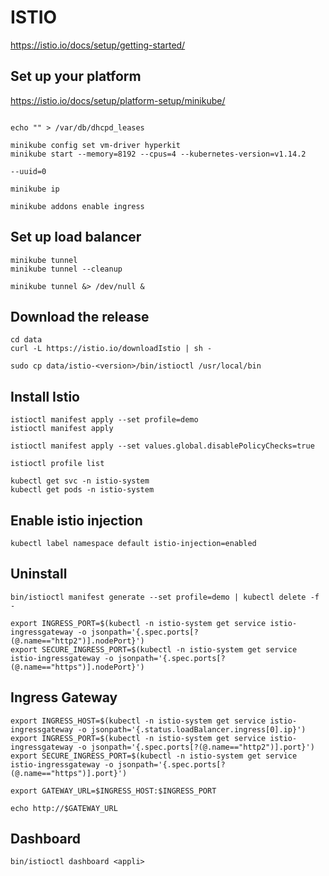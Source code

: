 # ISTIO

https://istio.io/docs/setup/getting-started/

## Set up your platform

https://istio.io/docs/setup/platform-setup/minikube/

```

echo "" > /var/db/dhcpd_leases

minikube config set vm-driver hyperkit
minikube start --memory=8192 --cpus=4 --kubernetes-version=v1.14.2  

--uuid=0

minikube ip

minikube addons enable ingress
```

## Set up load balancer

```
minikube tunnel
minikube tunnel --cleanup

minikube tunnel &> /dev/null &
```

## Download the release

```
cd data 
curl -L https://istio.io/downloadIstio | sh -

sudo cp data/istio-<version>/bin/istioctl /usr/local/bin
```

## Install Istio

```
istioctl manifest apply --set profile=demo
istioctl manifest apply

istioctl manifest apply --set values.global.disablePolicyChecks=true

istioctl profile list

kubectl get svc -n istio-system
kubectl get pods -n istio-system
```

## Enable istio injection

```
kubectl label namespace default istio-injection=enabled
```

## Uninstall

```
bin/istioctl manifest generate --set profile=demo | kubectl delete -f -

export INGRESS_PORT=$(kubectl -n istio-system get service istio-ingressgateway -o jsonpath='{.spec.ports[?(@.name=="http2")].nodePort}')
export SECURE_INGRESS_PORT=$(kubectl -n istio-system get service istio-ingressgateway -o jsonpath='{.spec.ports[?(@.name=="https")].nodePort}')
```

## Ingress Gateway

```
export INGRESS_HOST=$(kubectl -n istio-system get service istio-ingressgateway -o jsonpath='{.status.loadBalancer.ingress[0].ip}')
export INGRESS_PORT=$(kubectl -n istio-system get service istio-ingressgateway -o jsonpath='{.spec.ports[?(@.name=="http2")].port}')
export SECURE_INGRESS_PORT=$(kubectl -n istio-system get service istio-ingressgateway -o jsonpath='{.spec.ports[?(@.name=="https")].port}')

export GATEWAY_URL=$INGRESS_HOST:$INGRESS_PORT

echo http://$GATEWAY_URL
```

## Dashboard

```bin/istioctl dashboard <appli>```